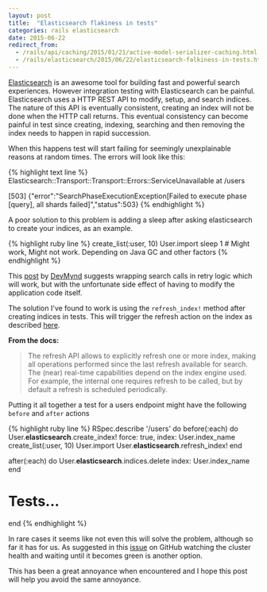 ```yaml
---
layout: post
title:  "Elasticsearch flakiness in tests"
categories: rails elasticsearch
date: 2015-06-22
redirect_from: 
  - /rails/api/caching/2015/01/21/active-model-serializer-caching.html
  - /rails/elasticsearch/2015/06/22/elasticsearch-falkiness-in-tests.html
---
```


[Elasticsearch](https://www.elastic.co/products/elasticsearch) is an awesome tool for building fast and powerful search experiences. However integration testing with Elasticsearch can be painful. Elasticsearch uses a HTTP REST API to modify, setup, and search indices. The nature of this API is eventually consistent, creating an index will not be done when the HTTP call returns. This eventual consistency can become painful in test since creating, indexing, searching and then removing the index needs to happen in rapid succession.

When this happens test will start failing for seemingly unexplainable reasons at random times. The errors will look like this:

{% highlight text line %}
Elasticsearch::Transport::Transport::Errors::ServiceUnavailable at /users

[503] {"error":"SearchPhaseExecutionException[Failed to execute phase [query], all shards failed]","status":503}
{% endhighlight %}

A poor solution to this problem is adding a sleep after asking elasticsearch to create your indices, as an example.

{% highlight ruby line %}
create_list(:user, 10)
User.import
sleep 1 # Might work, Might not work. Depending on Java GC and other factors
{% endhighlight %}

This [post](https://www.devmynd.com/blog/2014-2-dealing-with-failing-elasticserach-tests) by [DevMynd](https://www.devmynd.com) suggests wrapping search calls in retry logic which will work, but with the unfortunate side effect of having to modify the application code itself.

The solution I've found to work is using the `refresh_index!` method after creating indices in tests. This will trigger the refresh action on the index as described [here](https://www.elastic.co/guide/en/elasticsearch/reference/current/indices-refresh.html). 

**From the docs:**

> The refresh API allows to explicitly refresh one or more index, making all operations performed since the last refresh available for search. The (near) real-time capabilities depend on the index engine used. For example, the internal one requires refresh to be called, but by default a refresh is scheduled periodically.

Putting it all together a test for a users endpoint might have the following `before` and `after` actions

{% highlight ruby line %}
RSpec.describe '/users' do
  before(:each) do
    User.__elasticsearch__.create_index! force: true, index: User.index_name
    create_list(:user, 10)
    User.import
    User.__elasticsearch__.refresh_index!
  end

  after(:each) do
    User.__elasticsearch__.indices.delete index: User.index_name
  end

  # Tests...
end
{% endhighlight %}

In rare cases it seems like not even this will solve the problem, although so far it has for us. As suggested in this [issue](https://github.com/elastic/elasticsearch-ruby/issues/181#issuecomment-112781924) on GitHub watching the cluster health and waiting until it becomes green is another option.

This has been a great annoyance when encountered and I hope this post will help you avoid the same annoyance. 
